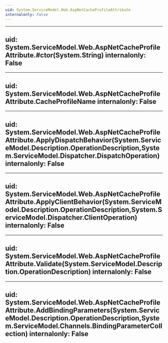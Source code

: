 ```yaml
---
uid: System.ServiceModel.Web.AspNetCacheProfileAttribute
internalonly: False
---
```


---
uid: System.ServiceModel.Web.AspNetCacheProfileAttribute.#ctor(System.String)
internalonly: False
---

---
uid: System.ServiceModel.Web.AspNetCacheProfileAttribute.CacheProfileName
internalonly: False
---

---
uid: System.ServiceModel.Web.AspNetCacheProfileAttribute.ApplyDispatchBehavior(System.ServiceModel.Description.OperationDescription,System.ServiceModel.Dispatcher.DispatchOperation)
internalonly: False
---

---
uid: System.ServiceModel.Web.AspNetCacheProfileAttribute.ApplyClientBehavior(System.ServiceModel.Description.OperationDescription,System.ServiceModel.Dispatcher.ClientOperation)
internalonly: False
---

---
uid: System.ServiceModel.Web.AspNetCacheProfileAttribute.Validate(System.ServiceModel.Description.OperationDescription)
internalonly: False
---

---
uid: System.ServiceModel.Web.AspNetCacheProfileAttribute.AddBindingParameters(System.ServiceModel.Description.OperationDescription,System.ServiceModel.Channels.BindingParameterCollection)
internalonly: False
---
